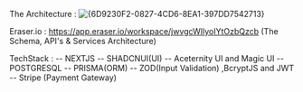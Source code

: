 The Architecture : ![{6D9230F2-0827-4CD6-8EA1-397DD7542713}](https://github.com/user-attachments/assets/a7d6f543-eade-47b8-ac13-579d15c9017a)

Eraser.io : https://app.eraser.io/workspace/jwvgcWIlyoIYtOzbQzcb (The Schema, API's & Services Architecture)

TechStack : 
-- NEXTJS
-- SHADCNUI(UI)
-- Aceternity UI and Magic UI
-- POSTGRESQL
-- PRISMA(ORM)
-- ZOD(Input Validation) ,BcryptJS and JWT
-- Stripe (Payment Gateway)
